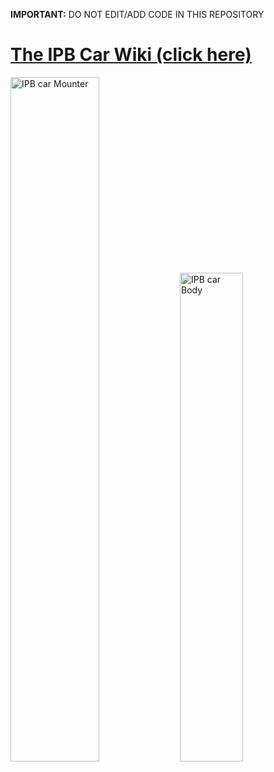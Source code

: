 
**IMPORTANT:** DO NOT EDIT/ADD CODE IN THIS REPOSITORY

# [The IPB Car Wiki (click here) ](../../wikis/home)

<img alt="IPB car Mounter" src="../../wikis/./uploads/ipb-car-mounted-0.1.jpeg" width="53%">
<img alt="IPB car Body" src="../../wikis/./uploads/ipb-car-body-0.2.png" width="44.8%">
